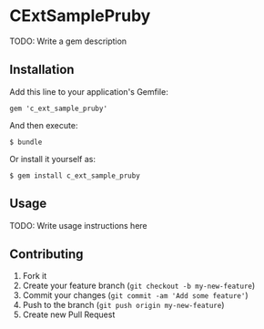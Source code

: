 # CExtSamplePruby

TODO: Write a gem description

## Installation

Add this line to your application's Gemfile:

    gem 'c_ext_sample_pruby'

And then execute:

    $ bundle

Or install it yourself as:

    $ gem install c_ext_sample_pruby

## Usage

TODO: Write usage instructions here

## Contributing

1. Fork it
2. Create your feature branch (`git checkout -b my-new-feature`)
3. Commit your changes (`git commit -am 'Add some feature'`)
4. Push to the branch (`git push origin my-new-feature`)
5. Create new Pull Request
